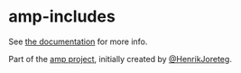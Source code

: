 # amp-includes

See [the documentation](http://amp.ampersandjs.com#amp-includes) for more info.

Part of the [amp project](http://amp.ampersandjs.com#amp-includes), initially created by [@HenrikJoreteg](http://twitter.com/henrikjoreteg).